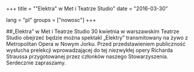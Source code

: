 +++
title = ""Elektra" w Met i Teatrze Studio" 
date = "2016-03-30"

lang = "pl"
groups = ["nowosc"]
+++

##„Elektra” w Met i Teatrze Studio
30 kwietnia w warszawskim Teatrze Studio obejrzeć będzie można spektakl „Elektry” transmitowany na żywo z Metropolitan Opera w Nowym Jorku. 
Przed przedstawieniem publiczność wysłucha prelekcji wprowadzającej do tej niezwykłej opery Richarda Straussa przygotowanej przez członków naszego Stowarzyszenia. 
Serdecznie zapraszamy.
